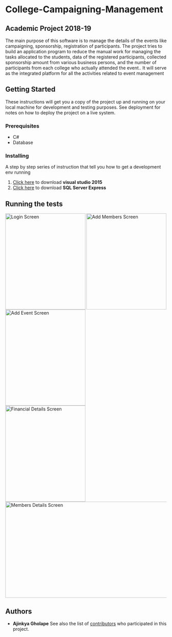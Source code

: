 # College-Campaigning-Management
## Academic Project 2018-19
The main purpose of this software is to manage the details of the events like campaigning, sponsorship, registration of participants. The project tries to build an application program to reduce the manual work for managing the tasks allocated to the students, data of the registered participants, collected sponsorship amount from various business persons, and the number of participants from each college who actually attended the event.. It will serve as the integrated platform for all the activities related to event management
## Getting Started
These instructions will get you a copy of the project up and running on your local machine for development and testing purposes. See deployment for notes on how to deploy the project on a live system.
### Prerequisites
* C#
* Database
### Installing
A step by step series of instruction that tell you how to get a development env running
1. [Click here](https://visualstudio.microsoft.com/vs/older-downloads/) to download **visual studio 2015**
2. [Click here](https://www.microsoft.com/en-in/sql-server/sql-server-editions-express) to download **SQL Server Express**

## Running the tests

<img align="left" title="Login Screen" width="250 " height="300" src="https://github.com/ajinkyagholape1998/College-Event-Campaigning-Management/blob/master/Screeshots/2.PNG">

<img align="left" title="Add Event Screen" width="250 " height="300" src="https://github.com/ajinkyagholape1998/College-Event-Campaigning-Management/blob/master/Screeshots/3.PNG">

<img title="Add Members Screen" width="250 " height="300" src="https://github.com/ajinkyagholape1998/College-Event-Campaigning-Management/blob/master/Screeshots/4.PNG">

<img align="left" title="Financial Details Screen" width="250 " height="300" src="https://github.com/ajinkyagholape1998/College-Event-Campaigning-Management/blob/master/Screeshots/5.PNG">

<img title="Members Details Screen" width="510 " height="300" src="https://github.com/ajinkyagholape1998/College-Event-Campaigning-Management/blob/master/Screeshots/6.PNG">

## Authors
* **Ajinkya Gholape** 
See also the list of [contributors](https://github.com/ajinkyagholape1998/College-Event-Campaigning-Management/blob/master/contributors) who participated in this project.
